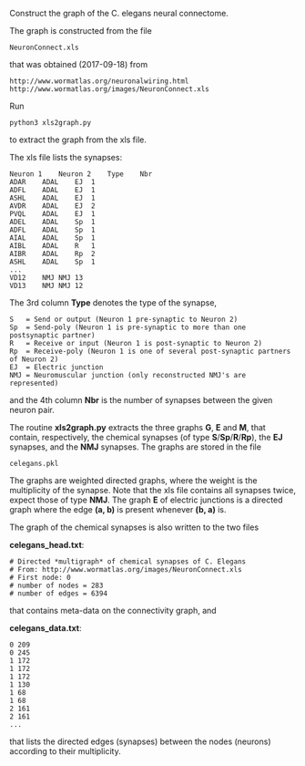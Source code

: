 Construct the graph of the C. elegans neural connectome.

The graph is constructed from the file

	NeuronConnect.xls

that was obtained (2017-09-18) from 

	http://www.wormatlas.org/neuronalwiring.html
	http://www.wormatlas.org/images/NeuronConnect.xls

Run

	python3 xls2graph.py

to extract the graph from the xls file. 

The xls file lists the synapses:

	Neuron 1	Neuron 2	Type	Nbr
	ADAR	ADAL	EJ	1
	ADFL	ADAL	EJ	1
	ASHL	ADAL	EJ	1
	AVDR	ADAL	EJ	2
	PVQL	ADAL	EJ	1
	ADEL	ADAL	Sp	1
	ADFL	ADAL	Sp	1
	AIAL	ADAL	Sp	1
	AIBL	ADAL	R	1
	AIBR	ADAL	Rp	2
	ASHL	ADAL	Sp	1
	...
	VD12	NMJ	NMJ	13
	VD13	NMJ	NMJ	12

The 3rd column **Type** denotes the type of the synapse,

	S   = Send or output (Neuron 1 pre-synaptic to Neuron 2)
	Sp  = Send-poly (Neuron 1 is pre-synaptic to more than one postsynaptic partner)
	R   = Receive or input (Neuron 1 is post-synaptic to Neuron 2)
	Rp  = Receive-poly (Neuron 1 is one of several post-synaptic partners of Neuron 2)
	EJ  = Electric junction
	NMJ = Neuromuscular junction (only reconstructed NMJ's are represented)

and the 4th column **Nbr** is the number of synapses between the given neuron pair.

The routine **xls2graph.py** extracts the three graphs **G**, **E** and **M**, that contain, respectively, the chemical synapses (of type **S**/**Sp**/**R**/**Rp**), the **EJ** synapses, and the **NMJ** synapses. The graphs are stored in the file

	celegans.pkl

The graphs are weighted directed graphs, where the weight is the multiplicity of the synapse.
Note that the xls file contains all synapses twice, expect those of type **NMJ**.
The graph **E** of electric junctions is a directed graph where the edge **(a, b)** is present whenever **(b, a)** is.

The graph of the chemical synapses is also written to the two files

**celegans_head.txt**:

	# Directed *multigraph* of chemical synapses of C. Elegans
	# From: http://www.wormatlas.org/images/NeuronConnect.xls
	# First node: 0
	# number of nodes = 283
	# number of edges = 6394

that contains meta-data on the connectivity graph,
and

**celegans_data.txt**:

	0 209
	0 245
	1 172
	1 172
	1 172
	1 130
	1 68
	1 68
	2 161
	2 161
	...

that lists the directed edges (synapses) between the nodes (neurons) according to their multiplicity.
